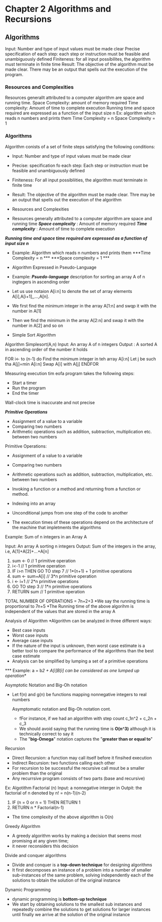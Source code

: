 # Chapter 2 Algorithms and Recursions
## Algorithms
  Input: Number and type of input values must be made clear
  Precise specification of each step: each step or instruction must be feasible and unambiguously defined
  Finiteness: for all input possibilites, the algorithm must terminate in finite time
  Result: The objective of the algorithm must be made clear. There may be an output that spells out the execution of the program.
  
### Resources and Complexities
  Resources generallt attributed to a computer algorithm are space and running time.
  Space Complexity: amount of memory required
  Time complexity: Amount of time to complete execution
  Running time and space required are expressed as a function of the input size n
  Ex: algorithm which reads n numbers and prints them
    Time Complexity = n
    Space Complexity = 1
    
    
### Algorithms

Algorithm conists of a set of finite steps satisfying the following conditions:
  * Input: Number and type of input values must be made clear
  * Precise: specification fo each step: Each step or instruction must be feasible and unambiguously defined
  * Finiteness: For all input possibliities, the algorithm must terminate in finite time
  * Result: The objective of the algorithm must be made clear. Thre may be an output that spells out the execution of the algorithm

* Resources and Complexities
* Resources generally attributed to a computer algorithm are space and running time
***Space complexity*** : Amount of memory required
***Time complexity*** : Amount of time to complete execution


***Running time and space time required are expressed as a function of input size n***
* Example: Algorithm which reads n numbers and prints them
***Time Complexity = n ***
***Space complexity = 1 ***

* Algorithm Expressed in Pseudo-Language
* Example: ***Psuedo-language*** description for sorting an array A of n ingtegers in ascending order
* Let us use notaion A[i:n] to denote the set of array elements A[i],A[i+1],,...,A[n].
* We first find the minimum integer in the array A[1:n] and swqp it with the number in A[1]
* Then we find the minimum in the array A[2:n] and swap it with the number in A[2] and so on


* Simple Sort Algorithm

Algorithm Simplesort(A,n)
Input: An array A of n integers
Output : A sorted A in ascending order of the number it holds

FOR i<- to (n-1) do
Find the minimum integer in teh array A[i:n]
Let j be such tha A[j]=min A[i:n]
Swap A[i] with A[j]
ENDFOR


Measuring execution tim eofa program takes the following steps:
* Start a timer
* Run the program
* End the timer

Wall-clock time is inaccurate and not precise


***Primitive Operations***

* Assignment of a value to a variable
* Comparing two numbers
* Arithmetic operations such as addition, subtraction, multiplication etc. between two numbers


Primitive Operations:
* Assignment of a value to a variable
* Comparing two numbers
* Arithmetic operations such as addition, subtraction, multiplication, etc. between two numbers
* Invoking a function or a method and returning from a function or method.
* Indexing into an array
* Unconditional jumps from one step of the code to another

* The execution times of these operations depend on the architecture of the machine that impletments the algorithms


Example: Sum of n integers in an Array A


Input: An array A sorting n integers
Output: Sum of the integers in the array, i.e, A[1]+A[2]+...+A[n]
1. sum <- 0 // 1 primitive operation
2. i<-1 // 1 primitive operation
3. IF i>n THEN GO TO step 7 // 1*(n+1) + 1 primitive operations
4. sum <- sum+A[i] // 3*n primitive operation
5. i <- i+1 // 2*n primitive operations
6. GO TO step 3 // 1*n primitive operations
7. RETURN sum // 1 primitive operation


TOTAL NUMBER OF OPERATIONS = 7n+2+3
*We say the running time is proportional to 7n+5
*The Running time of the above algorihm is independent of the values that are stored in the array A


Analysis of Algorithm
*Algorithm can be analyzed in three different ways:
* Best case inputs
* Worst case inputs
* Average case inputs
* If the nature of the input is unknown, then worst case estimate is a better tool
to compare the performance of the algorithms than the best case estimate
* Analysis can be simplified by lumping a set of a primitive operations


*** Example: a = b*2 + A[i]*B[i] can be considered as one lumped up operation***

Asymptotic Notation and Big-Oh notation

* Let f(n) and g(n) be functions mapping nonnegative integers to real numbers

  Asymptomatic notation and Big-Oh notation cont.
  
  * fFor instance, if we had an algorithm with step count c_1n^2 + c_2n + c_3
  * We should avoid saying that the running time is **O(n^3)** although it is technically correct to say it
  * The "**big-Omega**" notation captures the "**greater than or equal to**"

Recursion

  * Direct Recursion: a function may call itself before it finsihed execution
  * Indirect Recursion: two functions calling each other
  * For recursion to be successful the recursive call msut be a smaller problem than the original
  * Any recurrsive program consists of two parts (base and recursive)

Ex:
Algotithm Factorial (n)
Input: a nonnegative interger in
Outpit: the factorial of n denoted by n! = n(n-1)(n-2)
1. IF (n = 0 or n = 1) THEN RETURN 1
2. RETURN n * Factorial(n-1)
* The time complexity of the above algorithm is O(n)

Greedy Algorithm
  * A greedy algorithm works by making a decision that seems most promising at any given time;
  * it never reconsiders this decision

Divide and conquer algorithms
  * Divide and conquer is a **top-down technique** for designing algorithms
  * It first decomposes an instance of a problem into a number of smaller sub-instances of the same problem, solving independently each of the solutions to obtain the solution of the original instance

Dynamic Programming
  * dynamic programming is **bottom-up technique**
  * We start by obtaining solutions to the smallest sub instances and repeatedly combine the solutions to get solutions for larger instances until finally we arrive at the solution of the original instance
  


